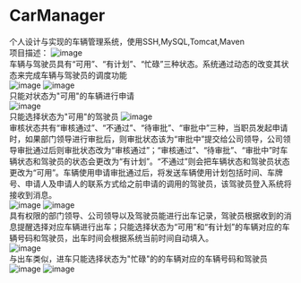 # CarManager
  个人设计与实现的车辆管理系统，使用SSH,MySQL,Tomcat,Maven
<br>项目描述：
![image](https://github.com/GGSleeper/CarManager/raw/master/screenshots/main.png)
<br>车辆与驾驶员具有“可用”、“有计划”、“忙碌”三种状态。系统通过动态的改变其状态来完成车辆与驾驶员的调度功能<br>
![image](https://github.com/GGSleeper/CarManager/raw/master/screenshots/carInfo.png)
![image](https://github.com/GGSleeper/CarManager/raw/master/screenshots/driverInfo.png)
<br>只能对状态为"可用"的车辆进行申请<br>
![image](https://github.com/GGSleeper/CarManager/raw/master/screenshots/carApply.png)
<br>只能选择状态为"可用"的驾驶员
![image](https://github.com/GGSleeper/CarManager/raw/master/screenshots/applyDetail.png)
<br>审核状态共有“审核通过”、“不通过”、“待审批”、“审批中”三种，当职员发起申请时，如果部门领导进行审批后，则审批状态该为“审批中”提交给公司领导，公司领导审批通过后则审批状态改为“审核通过”；“审核通过”、“待审批”、“审批中”时车辆状态和驾驶员的状态会更改为“有计划”。“不通过”则会把车辆状态和驾驶员状态更改为“可用”。车辆使用申请审批通过后，将发送车辆使用计划包括时间、车牌号、申请人及申请人的联系方式给之前申请的调用的驾驶员，该驾驶员登入系统将接收到消息。<br>
![image](https://github.com/GGSleeper/CarManager/raw/master/screenshots/approve.png)
![image](https://github.com/GGSleeper/CarManager/raw/master/screenshots/userApply.png)
<br>具有权限的部门领导、公司领导以及驾驶员能进行出车记录，驾驶员根据收到的消息提醒选择对应车辆进行出车；只能选择状态为“可用”和“有计划”的车辆对应的车辆号码和驾驶员，出车时间会根据系统当前时间自动填入。<br>
![image](https://github.com/GGSleeper/CarManager/raw/master/screenshots/carOut.png)
<br>与出车类似，进车只能选择状态为"忙碌"的的车辆对应的车辆号码和驾驶员<br>
![image](https://github.com/GGSleeper/CarManager/raw/master/screenshots/carIn.png)
![image](https://github.com/GGSleeper/CarManager/raw/master/screenshots/carInOut.png)
